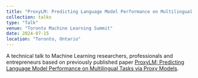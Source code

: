 ```yaml
---
title: "ProxyLM: Predicting Language Model Performance on Multilingual Tasks via Proxy Models"
collection: talks
type: "Talk"
venue: "Toronto Machine Learning Summit"
date: 2024-07-15
location: "Toronto, Ontario"
---
```

A technical talk to Machine Learning researchers, professionals and entrepreneurs based on previously published paper [ProxyLM: Predicting Language Model Performance on Multilingual Tasks via Proxy Models](https://arxiv.org/abs/2406.09334v1).